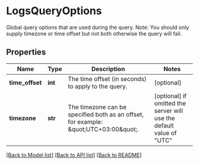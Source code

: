 # LogsQueryOptions

Global query options that are used during the query. Note: You should only supply timezone or time offset but not both otherwise the query will fail.
## Properties
Name | Type | Description | Notes
------------ | ------------- | ------------- | -------------
**time_offset** | **int** | The time offset (in seconds) to apply to the query. | [optional] 
**timezone** | **str** | The timezone can be specified both as an offset, for example: \&quot;UTC+03:00\&quot;. | [optional]  if omitted the server will use the default value of "UTC"

[[Back to Model list]](README.md#documentation-for-models) [[Back to API list]](README.md#documentation-for-api-endpoints) [[Back to README]](README.md)


